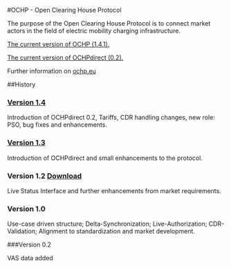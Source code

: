#OCHP - Open Clearing House Protocol

The purpose of the Open Clearing House Protocol is to connect market actors in the
field of electric mobility charging infrastructure.

[The current version of OCHP (1.4.1).](OCHP.md)

[The current version of OCHPdirect (0.2).](OCHP-direct.md)

Further information on [ochp.eu](http://ochp.eu)


##History

### [Version 1.4](https://github.com/e-clearing-net/OCHP/tree/OCHP-1.4)

Introduction of OCHPdirect 0.2, Tariffs, CDR handling changes, new role: PSO, bug fixes and enhancements.


### [Version 1.3](https://github.com/e-clearing-net/OCHP/tree/OCHP-1.3)

Introduction of OCHPdirect and small enhancements to the protocol.


### Version 1.2 [Download](http://www.ochp.eu/wp-content/uploads/2013/12/140617_Open-Clearing-House-Protocol_v1.2_0.18.pdf)

Live Status Interface and further enhancements from market requirements.


### Version 1.0

Use-case driven structure; Delta-Synchronization; Live-Authorization; CDR-Validation; Alignment to standardization and market development.


###Version 0.2

VAS data added
